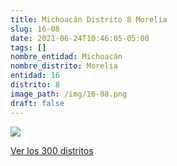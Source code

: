 ```yaml
---
title: Michoacán Distrito 8 Morelia
slug: 16-08
date: 2021-06-24T10:46:05-05:00
tags: []
nombre_entidad: Michoacán
nombre_distrito: Morelia
entidad: 16
distrito: 8
image_path: /img/16-08.png
draft: false
---
```


![](/img/16-08.png)

[Ver los 300 distritos](/docs/elecciones-2021)
